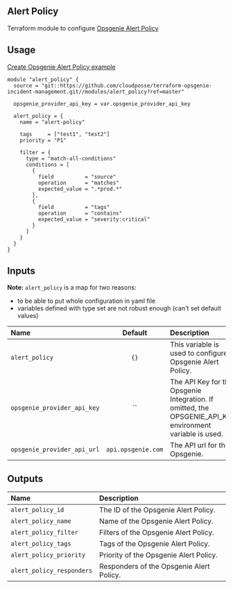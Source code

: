 ## Alert Policy

Terraform module to configure [Opsgenie Alert Policy](https://registry.terraform.io/providers/opsgenie/opsgenie/latest/docs/resources/alert_policy)


## Usage

[Create Opsgenie Alert Policy example](../../examples/alert_policy)

```hcl
module "alert_policy" {
  source = "git::https://github.com/cloudposse/terraform-opsgenie-incident-management.git//modules/alert_policy?ref=master"

  opsgenie_provider_api_key = var.opsgenie_provider_api_key

  alert_policy = {
    name = "alert-policy"

    tags     = ["test1", "test2"]
    priority = "P1"

    filter = {
      type = "match-all-conditions"
      conditions = [
        {
          field          = "source"
          operation      = "matches"
          expected_value = ".*prod.*"
        },
        {
          field          = "tags"
          operation      = "contains"
          expected_value = "severity:critical"
        }
      ]
    }
  }
}
```

## Inputs

**Note:** `alert_policy` is a map for two reasons: 
- to be able to put whole configuration in yaml file
- variables defined with type set are not robust enough (can't set default values)

|  Name                          |  Default                          |  Description                                                                                                                    | Required |
|:-------------------------------|:---------------------------------:|:--------------------------------------------------------------------------------------------------------------------------------|:--------:|
| `alert_policy`                 | `{}`                              | This variable is used to configure Opsgenie Alert Policy.                                                                       | Yes      |
| `opsgenie_provider_api_key`    | ``                                | The API Key for the Opsgenie Integration. If omitted, the OPSGENIE_API_KEY environment variable is used.                        | Yes      |
| `opsgenie_provider_api_url`    | `api.opsgenie.com`                | The API url for the Opsgenie.                                                                                                   | No       |


## Outputs

| Name                        | Description                             |
|:----------------------------|:----------------------------------------|
| `alert_policy_id`           | The ID of the Opsgenie Alert Policy.    |
| `alert_policy_name`         | Name of the Opsgenie Alert Policy.      |
| `alert_policy_filter`       | Filters of the Opsgenie Alert Policy.   |
| `alert_policy_tags`         | Tags of the Opsgenie Alert Policy.      |
| `alert_policy_priority`     | Priority of the Opsgenie Alert Policy.  |
| `alert_policy_responders`   | Responders of the Opsgenie Alert Policy.|

